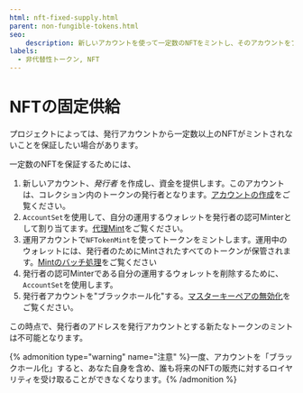 ```yaml
---
html: nft-fixed-supply.html
parent: non-fungible-tokens.html
seo:
    description: 新しいアカウントを使って一定数のNFTをミントし、そのアカウントをブラックホール化します。
labels:
  - 非代替性トークン, NFT
---
```

# NFTの固定供給

プロジェクトによっては、発行アカウントから一定数以上のNFTがミントされないことを保証したい場合があります。

一定数のNFTを保証するためには、

1. 新しいアカウント、_発行者_ を作成し、資金を提供します。このアカウントは、コレクション内のトークンの発行者となります。[アカウントの作成](../../accounts/index.md#アカウントの作成)をご覧ください。
1. `AccountSet`を使用して、自分の運用するウォレットを発行者の認可Minterとして割り当てます。[代理Mint](authorizing-another-minter.md)をご覧ください。
1. 運用アカウントで`NFTokenMint`を使ってトークンをミントします。運用中のウォレットには、発行者のためにMintされたすべてのトークンが保管されます。[Mintのバッチ処理](batch-minting.md)をご覧ください
1. 発行者の認可Minterである自分の運用するウォレットを削除するために、`AccountSet`を使用します。
1. 発行者アカウントを"ブラックホール化"する。[マスターキーペアの無効化](../../../tutorials/how-tos/manage-account-settings/disable-master-key-pair.md)をご覧ください。

この時点で、発行者のアドレスを発行アカウントとする新たなトークンのミントは不可能となります。

{% admonition type="warning" name="注意" %}一度、アカウントを「ブラックホール化」すると、あなた自身を含め、誰も将来のNFTの販売に対するロイヤリティを受け取ることができなくなります。{% /admonition %}
